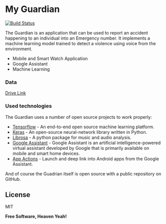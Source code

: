 # My Guardian


[![Build Status](https://travis-ci.org/joemccann/dillinger.svg?branch=master)](https://www.gdgaddis.dev)

The Guardian is an application that can be used to report an accident happening to an individual into an Emergency number. It implements a machine learning model trained to detect a violence using voice from the environment.

  - Mobile and Smart Watch Application
  - Google Assistant
  - Machine Learning

### Data
[Drive Link](https://drive.google.com/open?id=1p_O2e8wOLZsNf5ppXbCyHG2SdwL7tN-P)

### Used technologies

The Guardian uses a number of open source projects to work properly:

* [Tensorflow](https://www.tensorflow.org) - An end-to-end open source machine learning platform.
* [Keras](https://keras.io/) - An open-source neural-network library written in Python.
* [Librosa](https://librosa.github.io/librosa/) - A python package for music and audio analysis.
* [Google Assistant](https://assistant.google.com/) - Google Assistant is an artificial intelligence-powered virtual assistant developed by Google that is primarily available on mobile and smart home devices.
* [App Actions](https://developers.google.com/assistant/app) - Launch and deep link into Android apps from the Google Assistant.

And of course the Guadrian itself is open source with a public repository on GitHub.

License
----

MIT


**Free Software, Heaven Yeah!**
